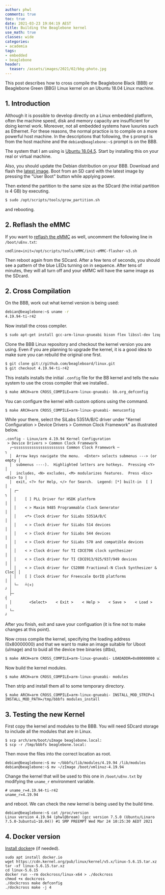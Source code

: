 ```yaml
---
author: phwl
comments: true
toc: true
date: 2021-03-23 19:04:19 AEST
title: Building the Beaglebone kernel
use_math: true
classes: wide
categories:
- academia
tags:
- embedded
- beaglebone
header:
  teaser: /assets/images/2021/02/bbg-photo.jpg
---
```

This post describes how to cross compile the Beaglebone Black (BBB) or Beaglebone Green (BBG) Linux kernel on an Ubuntu 18.04 Linux machine.

## 1. Introduction
Although it is possible to develop directly on a Linux embedded
platform, often the machine speed, disk and memory capacity are insufficient for
doing kernel work. Moreover, not all embedded systems have luxuries
such as Ethernet. For these reasons, the normal practice is to
compile on a more powerful host machine. In the descriptions that following, the ```$``` prompt is from the host machine and the ```debian@beaglebone:~$``` prompt is on the BBB.

The system that I am using is [Ubuntu
18.04.5](https://releases.ubuntu.com/18.04/).  Start by installing this on your real or virtual machine.

Also, you should update the Debian distribution on your BBB. Download and flash the [latest image](https://beagleboard.org/latest-images). Boot from an SD card with the latest image by pressing the "User Boot" button while applying power. 

Then extend the partition to the same size as the SDcard (the initial partition is 4 GB) by executing.
``` sh
$ sudo /opt/scripts/tools/grow_partition.sh
```
and rebooting.

## 2. Reflash the eMMC
If you want to [reflash the eMMC](https://elinux.org/Beagleboard:BeagleBoneBlack_Debian#Flashing_eMMC) as well, uncomment the following line in ```/boot/uEnv.txt```: 
```
cmdline=init=/opt/scripts/tools/eMMC/init-eMMC-flasher-v3.sh
```
Then reboot again from the SDcard. After a few tens of seconds, you should see a pattern of the blue LEDs turning on in sequence. After tens of minutes, they will all turn off and your eMMC will have the same image as the SDcard.

## 2. Cross Compilation
On the BBB, work out what kernel version is being used:
``` sh
debian@beaglebone:~$ uname -r
4.19.94-ti-r42
```

Now install the cross compiler.
``` sh
$ sudo apt-get install gcc-arm-linux-gnueabi bison flex libssl-dev lzop u-boot-tools
```

Clone the BBB Linux repository and checkout the kernel version you are using. Even if you are planning to upgrade
the kernel, it is a good idea to make sure you can rebuild the original one first.
``` sh
$ git clone git://github.com/beagleboard/linux.git
$ git checkout 4.19.94-ti-r42
```

This installs installs the initial ```.config``` file for the BB kernel and tells the ```make``` system to use the cross compiler that we installed..
``` sh
$ make ARCH=arm CROSS_COMPILE=arm-linux-gnueabi- bb.org_defconfig
```

You can configure the kernel with custom options using the command.
``` sh
$ make ARCH=arm CROSS_COMPILE=arm-linux-gnueabi- menuconfig
```

While your there, select the SiLabs 5351A/B/C driver under "Kernel Configuration > Device Drivers > Common Clock Framework" as illustrated below.
```
.config - Linux/arm 4.19.94 Kernel Configuration
 > Device Drivers > Common Clock Framework                                     
  ┌─sssssssssssssssssssssss Common Clock Framework ─                        ┐
  │  Arrow keys navigate the menu.  <Enter> selects submenus ---> (or empty │  
  │  submenus ----).  Highlighted letters are hotkeys.  Pressing <Y>        │  
  │  includes, <N> excludes, <M> modularizes features.  Press <Esc><Esc> to │  
  │  exit, <?> for Help, </> for Search.  Legend: [*] built-in  [ ]         │  
  │ ┌─                                                                    ┐ │  
  │ │    [ ] PLL Driver for HSDK platform                                 │ │  
  │ │    < > Maxim 9485 Programmable Clock Generator                      │ │  
  │ │    <*> Clock driver for SiLabs 5351A/B/C                            │ │  
  │ │    < > Clock driver for SiLabs 514 devices                          │ │  
  │ │    < > Clock driver for SiLabs 544 devices                          │ │  
  │ │    < > Clock driver for SiLabs 570 and compatible devices           │ │  
  │ │    < > Clock driver for TI CDCE706 clock synthesizer                │ │  
  │ │    < > Clock driver for TI CDCE913/925/937/949 devices              │ │  
  │ │    < > Clock driver for CS2000 Fractional-N Clock Synthesizer & Cloc│ │  
  │ │    [ ] Clock driver for Freescale QorIQ platforms                   │ │  
  │ └─   ┴(+)                                                             ┘ │  
  ├─                                                                        ┤  
  │        <Select>    < Exit >    < Help >    < Save >    < Load >         │  
  └─                                                                        ┘  
```

After you finish, exit and save your configuation (it is fine not to make changes at this point). 

Now cross compile the kernel, specifying the loading address (0x80000000) and that we want to make an image suitable for Uboot (uImage) and to buid all the device tree binaries (dtbs),

``` sh
$ make ARCH=arm CROSS_COMPILE=arm-linux-gnueabi- LOADADDR=0x80000000 uImage dtbs
```

Now build the kernel modules.
```
$ make ARCH=arm CROSS_COMPILE=arm-linux-gnueabi- modules
```

Then strip and install them all to some temporary directory.
```
$ make ARCH=arm CROSS_COMPILE=arm-linux-gnueabi- INSTALL_MOD_STRIP=1 INSTALL_MOD_PATH=/tmp/bbbfs modules_install
```

## 3. Testing the new Kernel
First copy the kernel and modules to the BBB. You will need SDcard storage to include all the modules that are in Linux.
```
$ scp arch/arm/boot/uImage beaglebone.local:
$ scp -r /tmp/bbbfs beaglebone.local:
```

Then move the files into the correct location as root.
```
debian@beaglebone:~$ mv ~/bbbfs/lib/modules/4.19.94 /lib/modules
debian@beaglebone:~$ mv ~/zImage /boot/vmlinuz-4.19.94
```

Change the kernel that will be used to this one in ```/boot/uEnv.txt``` by modifying the ```uname_r``` 
environment variable.
```
# uname_r=4.19.94-ti-r42
uname_r=4.19.94
```
and reboot. We can check the new kernel is being used by the build time.
```
debian@beaglebone:~$ cat /proc/version
Linux version 4.19.94 (phwl@bream) (gcc version 7.5.0 (Ubuntu/Linaro 7.5.0-3ubuntu1~18.04)) #1 SMP PREEMPT Wed Mar 24 10:25:30 AEDT 2021
```

## 4. Docker version
[Install docker](https://docs.docker.com/engine/install/ubuntu/)e (if needed).

```
sudo apt install docker.io
wget https://cdn.kernel.org/pub/linux/kernel/v5.x/linux-5.6.15.tar.xz
tar -xf linux-5.6.15.tar.xz
cd linux-5.6.15
docker run --rm dockcross/linux-x64 > ./dockcross
chmod +x dockcross
./dockcross make defconfig
./dockcross make -j 4

